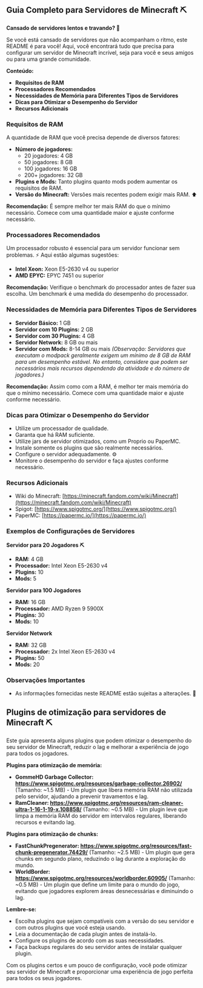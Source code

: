 ## Guia Completo para Servidores de Minecraft ⛏️

**Cansado de servidores lentos e travando? 🐢**

Se você está cansado de servidores que não acompanham o ritmo, este README é para você! Aqui, você encontrará tudo que precisa para configurar um servidor de Minecraft incrível, seja para você e seus amigos ou para uma grande comunidade.

**Conteúdo:**

- **Requisitos de RAM**
- **Processadores Recomendados**
- **Necessidades de Memória para Diferentes Tipos de Servidores**
- **Dicas para Otimizar o Desempenho do Servidor**
- **Recursos Adicionais**

### Requisitos de RAM

A quantidade de RAM que você precisa depende de diversos fatores:

- **Número de jogadores:**
    - 20 jogadores: 4 GB
    - 50 jogadores: 8 GB
    - 100 jogadores: 16 GB
    - 200+ jogadores: 32 GB
- **Plugins e Mods:** Tanto plugins quanto mods podem aumentar os requisitos de RAM.
- **Versão do Minecraft:** Versões mais recentes podem exigir mais RAM. ⬆️

**Recomendação:** É sempre melhor ter mais RAM do que o mínimo necessário. Comece com uma quantidade maior e ajuste conforme necessário.

### Processadores Recomendados

Um processador robusto é essencial para um servidor funcionar sem problemas. ⚡ Aqui estão algumas sugestões:

- **Intel Xeon:** Xeon E5-2630 v4 ou superior
- **AMD EPYC:** EPYC 7451 ou superior

**Recomendação:** Verifique o benchmark do processador antes de fazer sua escolha. Um benchmark é uma medida do desempenho do processador.

### Necessidades de Memória para Diferentes Tipos de Servidores

- **Servidor Básico:** 1 GB
- **Servidor com 10 Plugins:** 2 GB
- **Servidor com 30 Plugins:** 4 GB
- **Servidor Network:** 8 GB ou mais
- **Servidor com Mods:** 8-14 GB ou mais *(Observação: Servidores que executam o modpack geralmente exigem um mínimo de 8 GB de RAM para um desempenho estável. No entanto, considere que podem ser necessários mais recursos dependendo da atividade e do número de jogadores.)*

**Recomendação:** Assim como com a RAM, é melhor ter mais memória do que o mínimo necessário. Comece com uma quantidade maior e ajuste conforme necessário.

### Dicas para Otimizar o Desempenho do Servidor

- Utilize um processador de qualidade.
- Garanta que há RAM suficiente.
- Utilize jars de servidor otimizados, como um Proprio ou PaperMC.
- Instale somente os plugins que são realmente necessários.
- Configure o servidor adequadamente. ⚙️
- Monitore o desempenho do servidor e faça ajustes conforme necessário.

### Recursos Adicionais

- Wiki do Minecraft: [https://minecraft.fandom.com/wiki/Minecraft](https://minecraft.fandom.com/wiki/Minecraft)
- Spigot: [https://www.spigotmc.org/](https://www.spigotmc.org/)
- PaperMC: [https://papermc.io/](https://papermc.io/)

### Exemplos de Configurações de Servidores

**Servidor para 20 Jogadores ⛏️**

- **RAM:** 4 GB
- **Processador:** Intel Xeon E5-2630 v4
- **Plugins:** 10
- **Mods:** 5

**Servidor para 100 Jogadores**

- **RAM:** 16 GB
- **Processador:** AMD Ryzen 9 5900X
- **Plugins:** 30
- **Mods:** 10

**Servidor Network**

- **RAM:** 32 GB
- **Processador:** 2x Intel Xeon E5-2630 v4
- **Plugins:** 50
- **Mods:** 20

### Observações Importantes

- As informações fornecidas neste README estão sujeitas a alterações. 🚧

## Plugins de otimização para servidores de Minecraft ⛏️

Este guia apresenta alguns plugins que podem otimizar o desempenho do seu servidor de Minecraft, reduzir o lag e melhorar a experiência de jogo para todos os jogadores. 

**Plugins para otimização de memória:**

* **GommeHD Garbage Collector: <https://www.spigotmc.org/resources/garbage-collector.26902/>** (Tamanho: ~1.5 MB) - Um plugin que libera memória RAM não utilizada pelo servidor, ajudando a prevenir travamentos e lag.
* **RamCleaner: <https://www.spigotmc.org/resources/ram-cleaner-ultra-1-16-1-19-x.108858/>** (Tamanho: ~0.5 MB) - Um plugin leve que limpa a memória RAM do servidor em intervalos regulares, liberando recursos e evitando lag.

**Plugins para otimização de chunks:**

* **FastChunkPregenerator: <https://www.spigotmc.org/resources/fast-chunk-pregenerator.74429/>** (Tamanho: ~2.5 MB) - Um plugin que gera chunks em segundo plano, reduzindo o lag durante a exploração do mundo.
* **WorldBorder: <https://www.spigotmc.org/resources/worldborder.60905/>** (Tamanho: ~0.5 MB) - Um plugin que define um limite para o mundo do jogo, evitando que jogadores explorem áreas desnecessárias e diminuindo o lag.

**Lembre-se:**

* Escolha plugins que sejam compatíveis com a versão do seu servidor e com outros plugins que você esteja usando.
* Leia a documentação de cada plugin antes de instalá-lo.
* Configure os plugins de acordo com as suas necessidades.
* Faça backups regulares do seu servidor antes de instalar qualquer plugin.

Com os plugins certos e um pouco de configuração, você pode otimizar seu servidor de Minecraft e proporcionar uma experiência de jogo perfeita para todos os seus jogadores. 
